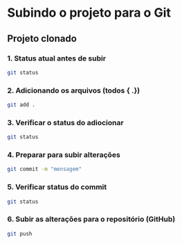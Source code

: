 # Subindo o projeto para o Git
## Projeto  clonado

### 1. Status atual antes de subir

```bash
git status
```

### 2. Adicionando os arquivos (todos { .})

```bash
git add .
```

### 3. Verificar o status do adiocionar

```bash
git status
```

### 4. Preparar para subir alterações

```bash
git commit -m "mensagem"
```

### 5. Verificar status do commit

```bash
git status
```

### 6. Subir as alterações para o repositório (GitHub)

```bash
git push
```